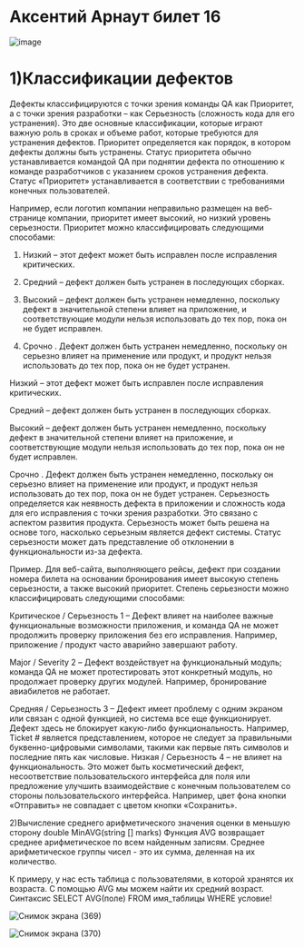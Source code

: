 # Аксентий Арнаут билет 16
![image](https://user-images.githubusercontent.com/90751266/192956790-9d20580c-c16b-4357-a085-d3a0d032b923.png)

# 1)Классификации дефектов
Дефекты классифицируются с точки зрения команды QA как Приоритет, а с точки зрения разработки – как Серьезность (сложность кода для его устранения). Это две основные классификации, которые играют важную роль в сроках и объеме работ, которые требуются для устранения дефектов.
Приоритет определяется как порядок, в котором дефекты должны быть устранены. Статус приоритета обычно устанавливается командой QA при поднятии дефекта по отношению к команде разработчиков с указанием сроков устранения дефекта. Статус «Приоритет» устанавливается в соответствии с требованиями конечных пользователей.

Например, если логотип компании неправильно размещен на веб-странице компании, приоритет имеет высокий, но низкий уровень серьезности.
Приоритет можно классифицировать следующими способами:

1. Низкий – этот дефект может быть исправлен после исправления критических.

2. Средний – дефект должен быть устранен в последующих сборках.

3. Высокий – дефект должен быть устранен немедленно, поскольку дефект в значительной степени влияет на приложение, и соответствующие модули нельзя использовать до тех пор, пока он не будет исправлен.

4. Срочно . Дефект должен быть устранен немедленно, поскольку он серьезно влияет на применение или продукт, и продукт нельзя использовать до тех пор, пока он не будет устранен.

Низкий – этот дефект может быть исправлен после исправления критических.

Средний – дефект должен быть устранен в последующих сборках.

Высокий – дефект должен быть устранен немедленно, поскольку дефект в значительной степени влияет на приложение, и соответствующие модули нельзя использовать до тех пор, пока он не будет исправлен.

Срочно . Дефект должен быть устранен немедленно, поскольку он серьезно влияет на применение или продукт, и продукт нельзя использовать до тех пор, пока он не будет устранен.
Серьезность определяется как неявность дефекта в приложении и сложность кода для его исправления с точки зрения разработки. Это связано с аспектом развития продукта. Серьезность может быть решена на основе того, насколько серьезным является дефект системы. Статус серьезности может дать представление об отклонении в функциональности из-за дефекта.

Пример. Для веб-сайта, выполняющего рейсы, дефект при создании номера билета на основании бронирования имеет высокую степень серьезности, а также высокий приоритет.
Степень серьезности можно классифицировать следующими способами:

Критическое / Серьезность 1 – Дефект влияет на наиболее важные функциональные возможности приложения, и команда QA не может продолжить проверку приложения без его исправления. Например, приложение / продукт часто аварийно завершают работу.

Major / Severity 2 – Дефект воздействует на функциональный модуль; команда QA не может протестировать этот конкретный модуль, но продолжает проверку других модулей. Например, бронирование авиабилетов не работает.

Средняя / Серьезность 3 – Дефект имеет проблему с одним экраном или связан с одной функцией, но система все еще функционирует. Дефект здесь не блокирует какую-либо функциональность. Например, Ticket # является представлением, которое не следует за правильными буквенно-цифровыми символами, такими как первые пять символов и последние пять как числовые.
Низкая / Серьезность 4 – не влияет на функциональность. Это может быть косметический дефект, несоответствие пользовательского интерфейса для поля или предложение улучшить взаимодействие с конечным пользователем со стороны пользовательского интерфейса. Например, цвет фона кнопки «Отправить» не совпадает с цветом кнопки «Сохранить».


2)Вычисление среднего арифметического значения оценки в меньшую сторону 
double MinAVG(string [] marks)
Функция AVG возвращает среднее арифметическое по всем найденным записям. Среднее арифметическое группы чисел - это их сумма, деленная на их количество.

К примеру, у нас есть таблица с пользователями, в которой хранятся их возраста. С помощью AVG мы можем найти их средний возраст.
Синтаксис SELECT AVG(поле) FROM имя_таблицы WHERE условие!


![Снимок экрана (369)](https://user-images.githubusercontent.com/90610084/177032079-7d8a7631-21c3-4cc0-9373-30c79526bcb0.png)




![Снимок экрана (370)](https://user-images.githubusercontent.com/90610084/177032118-8276e3e4-937f-47bb-b75d-15c1dc020878.png)

